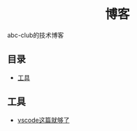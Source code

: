 

<h1 align="center">博客</h1>

abc-club的技术博客

## 目录

* [工具](#工具)

## 工具
* [vscode这篇就够了](201908/VSCODE.md)
